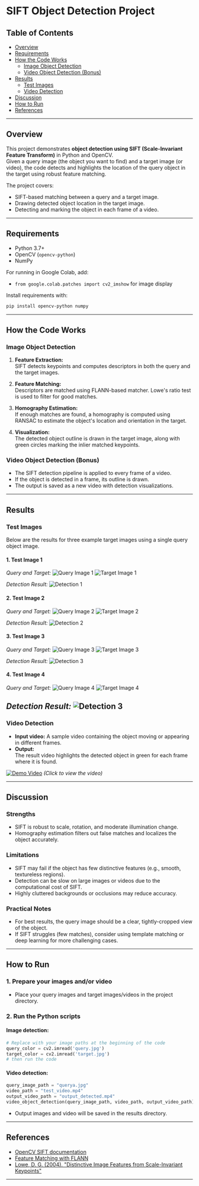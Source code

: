 # SIFT Object Detection Project

## Table of Contents
- [Overview](#overview)
- [Requirements](#requirements)
- [How the Code Works](#how-the-code-works)
  - [Image Object Detection](#image-object-detection)
  - [Video Object Detection (Bonus)](#video-object-detection-bonus)
- [Results](#results)
  - [Test Images](#test-images)
  - [Video Detection](#video-detection)
- [Discussion](#discussion)
- [How to Run](#how-to-run)
- [References](#references)

---

## Overview

This project demonstrates **object detection using SIFT (Scale-Invariant Feature Transform)** in Python and OpenCV.  
Given a query image (the object you want to find) and a target image (or video), the code detects and highlights the location of the query object in the target using robust feature matching.

The project covers:
- SIFT-based matching between a query and a target image.
- Drawing detected object location in the target image.
- Detecting and marking the object in each frame of a video.

---

## Requirements

- Python 3.7+
- OpenCV (`opencv-python`)
- NumPy

For running in Google Colab, add:
- `from google.colab.patches import cv2_imshow` for image display

Install requirements with:
```bash
pip install opencv-python numpy
```

---

## How the Code Works

### Image Object Detection

1. **Feature Extraction:**  
   SIFT detects keypoints and computes descriptors in both the query and the target images.

2. **Feature Matching:**  
   Descriptors are matched using FLANN-based matcher. Lowe's ratio test is used to filter for good matches.

3. **Homography Estimation:**  
   If enough matches are found, a homography is computed using RANSAC to estimate the object's location and orientation in the target.

4. **Visualization:**  
   The detected object outline is drawn in the target image, along with green circles marking the inlier matched keypoints.

### Video Object Detection (Bonus)

- The SIFT detection pipeline is applied to every frame of a video.
- If the object is detected in a frame, its outline is drawn.
- The output is saved as a new video with detection visualizations.

---

## Results

### Test Images

Below are the results for three example target images using a single query object image.

#### 1. **Test Image 1**

*Query and Target:*
![Query Image 1](test-images/passport.jpg)
![Target Image 1](test-images/floor.jpg)

*Detection Result:*
![Detection 1](test-images/passportR.jpg)

#### 2. **Test Image 2**

*Query and Target:*
![Query Image 2](test-images/shirt.jpg)
![Target Image 2](test-images/everything.jpg)

*Detection Result:*
![Detection 2](test-images/shirtR.jpg)

#### 3. **Test Image 3**

*Query and Target:*
![Query Image 3](test-images/toolbox.jpg)
![Target Image 3](test-images/everything.jpg)

*Detection Result:*
![Detection 3](test-images/toolboxR.jpg)

#### 4. **Test Image 4**

*Query and Target:*
![Query Image 4](test-images/towel.jpg)
![Target Image 4](test-images/table.jpg)



*Detection Result:*
![Detection 3](test-images/towelR.jpg)
---

### Video Detection

- **Input video:** A sample video containing the object moving or appearing in different frames.
- **Output:**  
  The result video highlights the detected object in green for each frame where it is found.

[![Demo Video](test-images/boat.jpg)](test-images/boatR.mp4)
*(Click to view the video)*

---

## Discussion

### Strengths
- SIFT is robust to scale, rotation, and moderate illumination change.
- Homography estimation filters out false matches and localizes the object accurately.

### Limitations
- SIFT may fail if the object has few distinctive features (e.g., smooth, textureless regions).
- Detection can be slow on large images or videos due to the computational cost of SIFT.
- Highly cluttered backgrounds or occlusions may reduce accuracy.

### Practical Notes
- For best results, the query image should be a clear, tightly-cropped view of the object.
- If SIFT struggles (few matches), consider using template matching or deep learning for more challenging cases.

---

## How to Run

### 1. Prepare your images and/or video
- Place your query images and target images/videos in the project directory.

### 2. Run the Python scripts

#### Image detection:
```python
# Replace with your image paths at the beginning of the code
query_color = cv2.imread('query.jpg')
target_color = cv2.imread('target.jpg')
# then run the code
```

#### Video detection:
```python
query_image_path = "querya.jpg"
video_path = "test_video.mp4"
output_video_path = "output_detected.mp4"
video_object_detection(query_image_path, video_path, output_video_path)
```

- Output images and video will be saved in the results directory.

---

## References

- [OpenCV SIFT documentation](https://docs.opencv.org/4.x/da/df5/tutorial_py_sift_intro.html)
- [Feature Matching with FLANN](https://docs.opencv.org/4.x/dc/dc3/tutorial_py_matcher.html)
- [Lowe, D. G. (2004). "Distinctive Image Features from Scale-Invariant Keypoints"](https://www.cs.ubc.ca/~lowe/papers/ijcv04.pdf)

---
